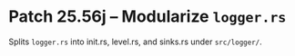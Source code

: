 # Patch 25.56j – Modularize `logger.rs`

Splits `logger.rs` into init.rs, level.rs, and sinks.rs under `src/logger/`.
